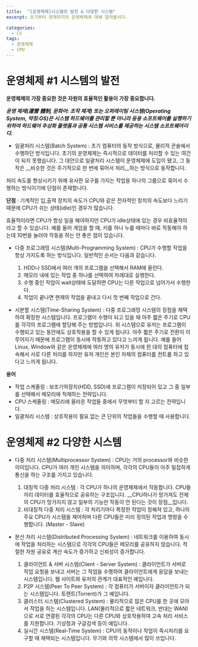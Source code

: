 ```yaml
---
title:  "[운영체제]시스템의 발전 & 다양한 시스템"
excerpt: 초기부터 현재까지의 운영체제에 대해 알아봅시다.

categories:
  - CS
tags:
  - 운영체제
  - CPU
---
```


운영체제 #1 시스템의 발전
===

__운영체제의 가장 중요한 것은 자원의 효율적인 활용이 가장 중요합니다.__

___운영 체제(運營 體制, 문화어: 조작 체계) 또는 오퍼레이팅 시스템(Operating System, 약칭:OS)은 시스템 하드웨어를 관리할 뿐 아니라 응용 소프트웨어를 실행하기 위하여 하드웨어 추상화 플랫폼과 공통 시스템 서비스를 제공하는 시스템 소프트웨어이다.___

* 일괄처리 시스템(Batch System) : 초기 컴퓨터의 동작 방식으로, 물리적 콘솔에서 수행하던 방식입니다. 초기의 운영체제는 즉시적으로 데이터를 처리할 수 있는 여건이 되지 못했습니다.
그 대안으로 일괄처리 시스템이 운영체제에 도입이 됐고, 그 동작은 __비슷한 것은 주기적으로 한 번에 묶어서 처리__하는 방식으로 동작합니다.

처리 속도를 향상시키기 위해 유사한 요구를 가지는 작업을 하나의 그룹으로 묶어서 수행하는 방식이기에 단점이 존재합니다.

__단점__ : 기계적인 입,출력 장치의 속도가 CPU와 같은 전자적인 장치의 속도보다 느리기 때문에 CPU가 쉬는 상태(idle)인 경우가 많습니다.

효율적이라면 CPU가 항상 일을 해야하지만 CPU가 idle상태에 있는 경우 비효율적이라고 할 수 있습니다. 예를 들어 게임을 할 때, 키를 하나 누를 때마다 바로 작동해야 하는데 10번을 눌러야 작동을 하는 안 좋은 점이 있습니다.

* 다중 프로그래밍 시스템(Multi-Programming System) : CPU가 수행할 작업을 항상 가지도록 하는 방식입니다. 일반적인 순서는 다음과 같습니다.
    1. HDD나 SSD에서 여러 개의 프로그램을 선택해서 RAM에 올린다.
    2. 메모리 내에 있는 작업 중 하나를 선택하여 차례대로 실행한다.
    3. 수행 중인 작업이 wait상태에 도달하면 CPU는 다른 작업으로 넘어가서 수행한다.
    4. 작업이 끝나면 현재의 작업을 끝내고 다시 첫 번째 작업으로 간다.

* 시분할 시스템(Time-Sharing System) : 다중 프로그래밍 시스템의 장점을 채택하여 확장한 시스템입니다. 프로그램이 수행이 되고 있을 때 아주 짧은 주기로 CPU를 각각의 프로그램에 할당해 주는 방법입니다.
위 시스템으로 유저는 프로그램이 수행되고 있는 동안에도 상호작용을 할 수 있게 됩니다. 아주 짧은 주기로 전환이 이루어지기 때문에 프로그램이 동시에 작동하고 있다고 느끼게 됩니다. 
예를 들어 Linux, Window와 같은 운영체제에 여러 명의 유저가 동시에 한 대의 컴퓨터에 접속해서 서로 다른 처리를 하지만 유저 개인은 본인 자체의 컴퓨터를 컨트롤 하고 있다고 느끼게 됩니다. 

__용어__
* 작업 스케줄링 : 보조기억장치(HDD, SSD)에 프로그램이 저장되어 있고 그 중 일부를 선택해서 메모리에 적재하는 전략입니다.
* CPU 스케줄링 : 메모리에 올라온 작업들 중에서 무엇부터 할 지 고르는 전략입니다.
* 일괄처리 시스템 : 상호작용이 필요 없는 큰 단위의 작업들을 수행할 때 사용합니다.

운영체제 #2 다양한 시스템
===
* 다중 처리 시스템(Multiprocessor System) : CPU는 거의 processor와 비슷한 의미입니다. CPU가 여러 개인 시스템을 의미하며, 각각의 CPU들이 아주 밀접하게 통신을 하는 구조를 가지고 있습니다. 
  1. 대칭적 다중 처리 시스템 : 각 CPU가 하나의 운영체제에서 작동합니다. CPU들끼리 데이터를 효율적으로 공유하는 구조입니다. __CPU하나가 망가져도 전체의 CPU가 망가지지 않고 일부의 기능만 작동이 안 된다는 것이 장점__입니다.
  2. 비대칭적 다중 처리 시스템 : 각 처리기마다 특정한 작업이 정해져 있고, 하나의 주요 CPU가 시스템을 제어하며 다른 CPU들은 미리 정의된 작업과 명령을 수행합니다. (Master - Slave)

* 분산 처리 시스템(Distributed Processing System) : 네트워크를 이용하여 동시에 작업을 처리하는 시스템으로 각각의 CPU들은 메모리를 공유하지 않습니다. 적절한 자원 공유로 계산 속도가 증가하고 신뢰성이 증가합니다. 
  1. 클라이언트 & 서버 시스템(Client - Server System) : 클라이언트가 서버로 작업 요청을 보내고 서버는 그 작업을 수행하여 클라이언트에게 응답을 보내는 시스템입니다. 웹 사이트와 유저의 관계가 대표적인 예입니다.
  2. P2P 시스템(Peer To Peer System) : 각 컴퓨터가 서버이자 클라이언트가 되는 시스템입니다. 토렌트(Torrent)가 그 예입니다.
  3. 클러스터 시스템(Clustered System) : 물리적으로 많은 CPU를 한 곳에 모아서 작업을 하는 시스템입니다. LAN(물리적으로 짧은 네트워크, 반대는 WAN)으로 서로 연결된 각각의 CPU는 다른 CPU와 상호작용하여 고속 처리 서비스를 지원합니다.
  기상청과 구글검색 등이 예입니다.
  4. 실시간 시스템(Real-Time System) : CPU의 동작이나 작업이 즉시처리를 요구할 때 채택되는 시스템입니다. 무기와 의학 시스템에서 많이 쓰입니다.
